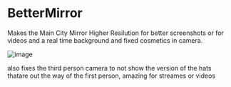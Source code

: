 # BetterMirror

Makes the Main City Mirror Higher Resilution for better screenshots or for videos and a real time background and fixed cosmetics in camera.

![image](https://github.com/The-Graze/BetterMirror/assets/82724623/1be32581-b78d-488e-ae5b-421ad15e7102)


also fixes the third person camera to not show the version of the hats thatare out the way of the first person, amazing for streames or videos
